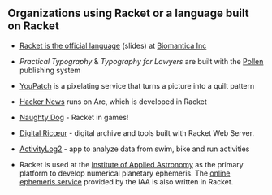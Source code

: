 ## Organizations using Racket or a language built on Racket

 * [Racket is the official language](http://con.racket-lang.org/2017/earl.pdf) (slides) at [Biomantica Inc](http://www.biomantica.com)


 * _Practical Typography_ & _Typography for Lawyers_ are built with the [Pollen](https://github.com/mbutterick/pollen) publishing system



 * [YouPatch](https://www.youpatch.com) is a pixelating service that turns a picture into a quilt pattern



 * [Hacker News](http://news.ycombinator.com/item?id=2201964) runs on Arc, which is developed in Racket



 * [Naughty Dog](https://www.youtube.com/watch?v=oSmqbnhHp1c) - Racket in games!



 * [Digital Ricœur](https://digitalricoeur.org/) - digital archive and tools built with Racket Web Server.



 * [ActivityLog2](https://github.com/alex-hhh/ActivityLog2) - app to analyze data from swim, bike and run activities



 * Racket is used at the [Institute of Applied Astronomy](http://iaaras.ru/en) as the primary platform to develop numerical planetary ephemeris. The [online ephemeris service](http://iaaras.ru/en/dept/ephemeris/online/) provided by the IAA is also written in Racket.




